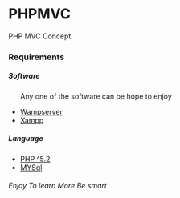 # PHPMVC
PHP MVC Concept
<h3>Requirements</h3>
<h5>Software</h5>
<ul>
  <p>Any one of the software can be hope to enjoy</p>
  <li><a href="http://wampserver.aviatechno.net/">Wampserver</a></li>
  <li><a href="https://www.apachefriends.org/index.html">Xampp</a></li>
</ul>
<h5>Language</h5>
<ul>
  <li><a href="https://www.php.net/">PHP ^5.2</a></li>
  <li><a href="https://www.mysql.com/">MYSql</a></li>
</ul>
<h6>Enjoy To learn More Be smart</h6>
